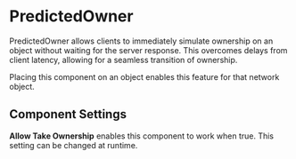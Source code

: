 # PredictedOwner

PredictedOwner allows clients to immediately simulate ownership on an object without waiting for the server response. This overcomes delays from client latency, allowing for a seamless transition of ownership.&#x20;

Placing this component on an object enables this feature for that network object.

## Component Settings

**Allow Take Ownership** enables this component to work when true. This setting can be changed at runtime.
